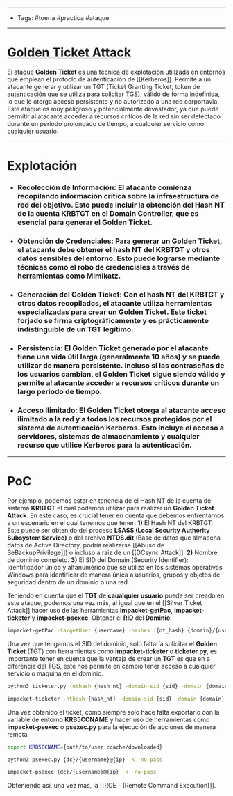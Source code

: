 ------
- Tags: #toeria #practica #ataque 
-----
# [Golden Ticket Attack](https://book.hacktricks.xyz/windows-hardening/active-directory-methodology/golden-ticket)
El ataque **Golden Ticket** es una técnica de explotación utilizada en entornos que emplean el protoclo de autenticación de [[Kerberos]]. Permite a un atacante generar y utilizar un TGT (Ticket Granting Ticket, token de autenticación que se utiliza para solicitar TGS), válido de forma indefinida, lo que le otorga acceso persistente y no autorizado a una red corportavia. Este ataque es muy peligroso y potencialmente devastador, ya que puede permitir al atacante acceder a recursos críticos de la red sin ser detectado durante un período prolongado de tiempo, a cualquier servicio como cualquier usuario.

----
# Explotación 

- ### **Recolección de Información**: El atacante comienza recopilando información crítica sobre la infraestructura de red del objetivo. Esto puede incluir la obtención del Hash NT de la cuenta **KRBTGT** en el Domain Controller, que es **esencial** para generar el Golden Ticket.

- ### **Obtención de Credenciales**: Para generar un Golden Ticket, el atacante debe obtener el **hash NT del KRBTGT** y otros datos sensibles del entorno. Esto puede lograrse mediante técnicas como el robo de credenciales a través de herramientas como **Mimikatz**.

- ### **Generación del Golden Ticket**: Con el hash NT del KRBTGT y otros datos recopilados, el atacante utiliza herramientas especializadas para crear un Golden Ticket. Este ticket forjado se firma criptográficamente y es prácticamente indistinguible de un TGT legítimo.

- ### **Persistencia**: El Golden Ticket generado por el atacante tiene una vida útil larga (generalmente 10 años) y se puede utilizar de manera persistente. Incluso si las contraseñas de los usuarios cambian, el Golden Ticket sigue siendo válido y permite al atacante acceder a recursos críticos durante un largo período de tiempo.

- ### **Acceso Ilimitado**: El Golden Ticket otorga al atacante acceso ilimitado a la red y a todos los recursos protegidos por el sistema de autenticación Kerberos. Esto incluye el acceso a servidores, sistemas de almacenamiento y cualquier recurso que utilice Kerberos para la autenticación.

-----
# PoC
Por ejemplo, podemos estar en tenencia de el Hash NT de la cuenta de sistema **KRBTGT** el cual podemos utilizar para realizar un **Golden Ticket Attack**.
En este caso, es crucial tener en cuenta que debemos enfrentarnos a un escenario en el cual tenemos que tener:
**1)** El Hash NT del KRBTGT: Este puede ser obtenido del proceso **LSASS (Local Security Authority Subsystem Service)** o del archivo **NTDS.dit** (Base de datos que almacena datos de Active Directory, podría realizarse [[Abuso de SeBackupPrivilege]]) o incluso a raiz de un [[DCsync Attack]].
**2)** Nombre de dominio completo. 
**3)** El SID del Domain (Security Identifier): Identificador único y alfanumérico que se utiliza en los sistemas operativos Windows para identificar de manera única a usuarios, grupos y objetos de seguridad dentro de un dominio o una red.

Teniendo en cuenta que el **TGT** de **caualquier usuario** puede ser creado en este ataque, podemos una vez más, al igual que en el [[Silver Ticket Attack]] hacer uso de las herramientas **impacket-getPac**, **impacket-ticketer** y **impacket-psexec**. 
Obtener el **RID** del **Dominio**:

```bash
impacket-getPac -targetUser {username} -hashes :{nt_hash} {domain}/{username}
```
Una vez que tengamos el SID del dominio, solo faltaría solicitar el **Golden Ticket** (TGT) con herramientas como **impacket-ticketer** o **ticketer.py**, es importante tener en cuenta que la ventaja de crear un **TGT** es que en a diferencia del TGS, este nos permite en cambio tener acceso a cualquier servicio o máquina en el dominio.

```bash
python3 ticketer.py -nthash {hash_nt} -domain-sid {sid} -domain {domain} {user} 

impacket-ticketer -nthash {hash_nt} -domain-sid {sid} -domain {domain} {user} 
```
Una vez obtenido el ticket, como siempre solo hace falta exportarlo con la variable de entorno **KRB5CCNAME** y hacer uso de herramientas como **impacket-psexec** o **psexec.py** para la ejecución de acciones de manera remota.

```bash
export KRB5CCNAME={path/to/user.ccache/downloaded}

python3 psexec.py {dc}/{username}@{ip} -k -no-pass

impacket-psexec {dc}/{username}@{ip} -k -no-pass
```
Obteniendo así, una vez más, la [[RCE - (Remote Command Execution)]].